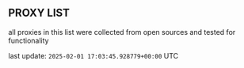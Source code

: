 ## PROXY LIST

all proxies in this list were collected from open sources and tested for functionality

last update: `2025-02-01 17:03:45.928779+00:00` UTC